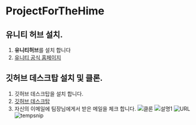# ProjectForTheHime

## 유니티 허브 설치.
  1. **유니티허브**를 설치 합니다
  2. [유니티 공식 홈페이지](https://unity.com/kr/download)

## 깃허브 데스크탑 설치 및 클론.
  1. 깃허브 데스크탑을 설치 합니다.
  2. [깃허브 데스크탑](https://docs.github.com/ko/desktop/installing-and-authenticating-to-github-desktop/installing-github-desktop)
  3. 자신의 이메일에 팀장님에게서 받은 메일을 체크 합니다. 
![클론](https://github.com/bluecube97/ProjectForTheHime/assets/83578340/70ab779a-0af0-40c7-99d9-f9747d559553)
![설명1](https://github.com/bluecube97/ProjectForTheHime/assets/83578340/b1d4ee7a-db1f-4341-a30b-41aba0594fc7)
![URL](https://github.com/bluecube97/ProjectForTheHime/assets/83578340/8f0847a3-6043-40f4-9296-fc3771258b1c)
![tempsnip](https://github.com/bluecube97/ProjectForTheHime/assets/83578340/ccc18663-f14f-40e7-8001-a960c4d1d758)
